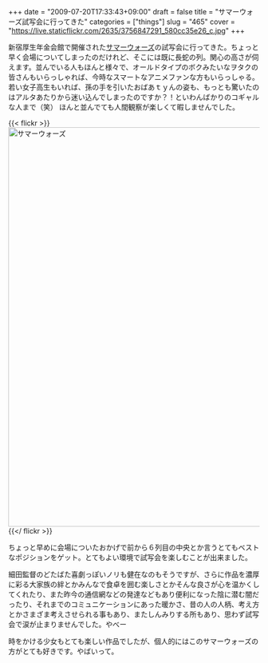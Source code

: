+++
date = "2009-07-20T17:33:43+09:00"
draft = false
title = "サマーウォーズ試写会に行ってきた"
categories = ["things"]
slug = "465"
cover = "https://live.staticflickr.com/2635/3756847291_580cc35e26_c.jpg"
+++

新宿厚生年金会館で開催された<a href="http://s-wars.jp/">サマーウォーズ</a>の試写会に行ってきた。ちょっと早く会場についてしまったのだけれど、そこには既に長蛇の列。関心の高さが伺えます。並んでいる人もほんと様々で、オールドタイプのボクみたいなヲタクの皆さんもいらっしゃれば、今時なスマートなアニメファンな方もいらっしゃる。若い女子高生もいれば、孫の手を引いたおばあｔｙんの姿も、もっとも驚いたのはアルタあたりから迷い込んでしまったのですか？！といわんばかりのコギャルな人まで（笑） ほんと並んでても人間観察が楽しくて暇しませんでした。

{{< flickr >}}
<a data-flickr-embed="true" data-header="true" data-footer="true" href="https://www.flickr.com/photos/keruru/3756847291/in/dateposted-public/" title="サマーウォーズ"><img src="https://live.staticflickr.com/2635/3756847291_580cc35e26_c.jpg" width="600" height="800" alt="サマーウォーズ"></a><script async src="//embedr.flickr.com/assets/client-code.js" charset="utf-8"></script>
{{</ flickr >}}



ちょっと早めに会場についたおかげで前から６列目の中央とか言うとてもベストなポジションをゲット。とてもよい環境で試写会を楽しむことが出来ました。

細田監督のどたばた喜劇っぽいノリも健在なのもそうですが、さらに作品を濃厚に彩る大家族の絆とかみんなで食卓を囲む楽しさとかそんな良さが心を温かくしてくれたり、また昨今の通信網などの発達などもあり便利になった陰に潜む闇だったり、それまでのコミュニケーションにあった暖かさ、昔の人の人柄、考え方とかさまざま考えさせられる事もあり、またしんみりする所もあり、思わず試写会で涙が止まりませんでした。やべー

時をかける少女もとても楽しい作品でしたが、個人的にはこのサマーウォーズの方がとても好きです。やばいって。
